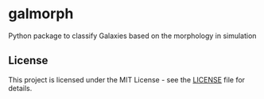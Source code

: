 # galmorph
Python package to classify Galaxies based on the morphology in simulation


## License

This project is licensed under the MIT License - see the [LICENSE](./LICENSE) file for details.
